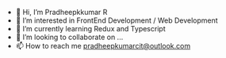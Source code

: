 - 👋 Hi, I’m Pradheepkkumar R
- 👀 I’m interested in FrontEnd Development / Web Development
- 🌱 I’m currently learning Redux and Typescript
- 💞️ I’m looking to collaborate on ...
- 📫 How to reach me pradheepkumarcit@outlook.com

<!---
iampk94/iampk94 is a ✨ special ✨ repository because its `README.md` (this file) appears on your GitHub profile.
You can click the Preview link to take a look at your changes.
--->

